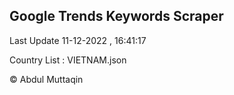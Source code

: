 

## Google Trends Keywords Scraper 
 
Last Update 11-12-2022 , 16:41:17

Country List :
VIETNAM.json



© Abdul Muttaqin 
